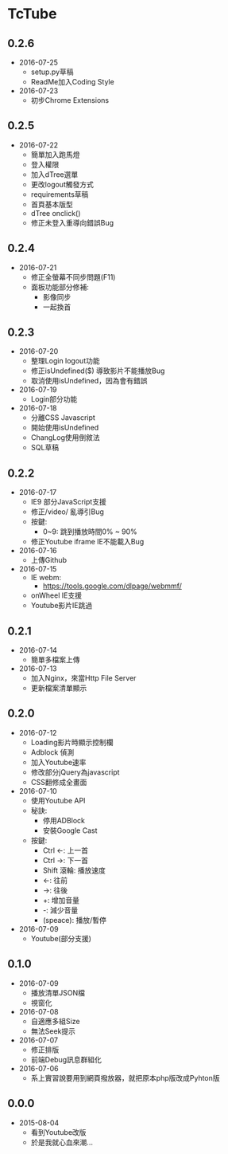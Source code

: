 # TcTube
## 0.2.6
* 2016-07-25
    - setup.py草稿
    - ReadMe加入Coding Style
* 2016-07-23
    - 初步Chrome Extensions
## 0.2.5
* 2016-07-22
    - 簡單加入跑馬燈
    - 登入權限
    - 加入dTree選單
    - 更改logout觸發方式
    - requirements草稿
    - 首頁基本版型
    - dTree onclick()
    - 修正未登入重導向錯誤Bug
## 0.2.4
* 2016-07-21
    - 修正全螢幕不同步問題(F11)
    - 面板功能部分修補:
        + 影像同步
        + 一起換首
## 0.2.3
* 2016-07-20
    - 整理Login logout功能
    - 修正isUndefined($) 導致影片不能播放Bug
    - 取消使用isUndefined，因為會有錯誤
* 2016-07-19
    - Login部分功能
* 2016-07-18
    - 分離CSS Javascript
    - 開始使用isUndefined
    - ChangLog使用倒敘法
    - SQL草稿
## 0.2.2
* 2016-07-17
    - IE9 部分JavaScript支援
    - 修正/video/<int> 亂導引Bug
    - 按鍵:
        * 0~9: 跳到播放時間0% ~ 90%
    - 修正Youtube iframe IE不能載入Bug
* 2016-07-16
    - 上傳Github
* 2016-07-15
    - IE webm:
        * https://tools.google.com/dlpage/webmmf/
    - onWheel IE支援
    - Youtube影片IE跳過
## 0.2.1
* 2016-07-14
    - 簡單多檔案上傳
* 2016-07-13
    - 加入Nginx，來當Http File Server
    - 更新檔案清單顯示
## 0.2.0
* 2016-07-12
    - Loading影片時顯示控制欄
    - Adblock 偵測
    - 加入Youtube速率
    - 修改部分jQuery為javascript
    - CSS翻修成全畫面
* 2016-07-10
    - 使用Youtube API
    - 秘訣:
        * 停用ADBlock
        * 安裝Google Cast
    - 按鍵:
        * Ctrl ←: 上一首
        * Ctrl →: 下一首
        * Shift 滾輪: 播放速度
        * ←: 往前
        * →: 往後
        * +: 增加音量
        * -: 減少音量
        * (speace): 播放/暫停
* 2016-07-09
    - Youtube(部分支援)
## 0.1.0
* 2016-07-09
    - 播放清單JSON檔
    - 視窗化
* 2016-07-08
    - 自適應多組Size
    - 無法Seek提示
* 2016-07-07
    - 修正排版
    - 前端Debug訊息群組化
* 2016-07-06
    - 系上實習說要用到網頁撥放器，就把原本php版改成Pyhton版
## 0.0.0
* 2015-08-04
    - 看到Youtube改版
    - 於是我就心血來潮...